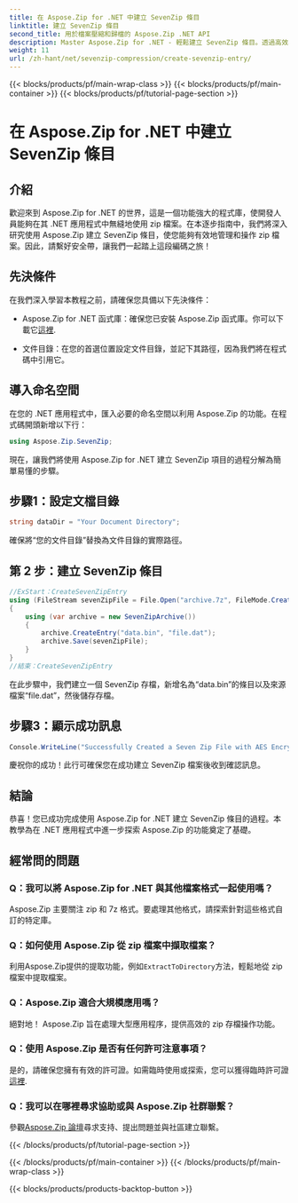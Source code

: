 ```yaml
---
title: 在 Aspose.Zip for .NET 中建立 SevenZip 條目
linktitle: 建立 SevenZip 條目
second_title: 用於檔案壓縮和歸檔的 Aspose.Zip .NET API
description: Master Aspose.Zip for .NET - 輕鬆建立 SevenZip 條目。透過高效率的 zip 檔案操作增強您的 .NET 應用程式。
weight: 11
url: /zh-hant/net/sevenzip-compression/create-sevenzip-entry/
---
```


{{< blocks/products/pf/main-wrap-class >}}
{{< blocks/products/pf/main-container >}}
{{< blocks/products/pf/tutorial-page-section >}}

# 在 Aspose.Zip for .NET 中建立 SevenZip 條目


## 介紹

歡迎來到 Aspose.Zip for .NET 的世界，這是一個功能強大的程式庫，使開發人員能夠在其 .NET 應用程式中無縫地使用 zip 檔案。在本逐步指南中，我們將深入研究使用 Aspose.Zip 建立 SevenZip 條目，使您能夠有效地管理和操作 zip 檔案。因此，請繫好安全帶，讓我們一起踏上這段編碼之旅！

## 先決條件

在我們深入學習本教程之前，請確保您具備以下先決條件：

-  Aspose.Zip for .NET 函式庫：確保您已安裝 Aspose.Zip 函式庫。你可以下載它[這裡](https://releases.aspose.com/zip/net/).

- 文件目錄：在您的首選位置設定文件目錄，並記下其路徑，因為我們將在程式碼中引用它。

## 導入命名空間

在您的 .NET 應用程式中，匯入必要的命名空間以利用 Aspose.Zip 的功能。在程式碼開頭新增以下行：

```csharp
using Aspose.Zip.SevenZip;
```

現在，讓我們將使用 Aspose.Zip for .NET 建立 SevenZip 項目的過程分解為簡單易懂的步驟。

## 步驟1：設定文檔目錄

```csharp
string dataDir = "Your Document Directory";
```

確保將“您的文件目錄”替換為文件目錄的實際路徑。

## 第 2 步：建立 SevenZip 條目

```csharp
//ExStart：CreateSevenZipEntry
using (FileStream sevenZipFile = File.Open("archive.7z", FileMode.Create))
{
    using (var archive = new SevenZipArchive())
    {
        archive.CreateEntry("data.bin", "file.dat");
        archive.Save(sevenZipFile);
    }
}
//結束：CreateSevenZipEntry
```

在此步驟中，我們建立一個 SevenZip 存檔，新增名為“data.bin”的條目以及來源檔案“file.dat”，然後儲存存檔。

## 步驟3：顯示成功訊息

```csharp
Console.WriteLine("Successfully Created a Seven Zip File with AES Encryption Settings");
```

慶祝你的成功！此行可確保您在成功建立 SevenZip 檔案後收到確認訊息。

## 結論

恭喜！您已成功完成使用 Aspose.Zip for .NET 建立 SevenZip 條目的過程。本教學為在 .NET 應用程式中進一步探索 Aspose.Zip 的功能奠定了基礎。

## 經常問的問題

### Q：我可以將 Aspose.Zip for .NET 與其他檔案格式一起使用嗎？
Aspose.Zip 主要關注 zip 和 7z 格式。要處理其他格式，請探索針對這些格式自訂的特定庫。

### Q：如何使用 Aspose.Zip 從 zip 檔案中擷取檔案？
利用Aspose.Zip提供的提取功能，例如`ExtractToDirectory`方法，輕鬆地從 zip 檔案中提取檔案。

### Q：Aspose.Zip 適合大規模應用嗎？
絕對地！ Aspose.Zip 旨在處理大型應用程序，提供高效的 zip 存檔操作功能。

### Q：使用 Aspose.Zip 是否有任何許可注意事項？
是的，請確保您擁有有效的許可證。如需臨時使用或探索，您可以獲得臨時許可證[這裡](https://purchase.aspose.com/temporary-license/).

### Q：我可以在哪裡尋求協助或與 Aspose.Zip 社群聯繫？
參觀[Aspose.Zip 論壇](https://forum.aspose.com/c/zip/37)尋求支持、提出問題並與社區建立聯繫。

{{< /blocks/products/pf/tutorial-page-section >}}

{{< /blocks/products/pf/main-container >}}
{{< /blocks/products/pf/main-wrap-class >}}

{{< blocks/products/products-backtop-button >}}
